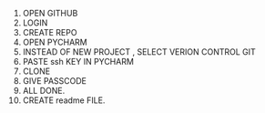 1. OPEN GITHUB
2. LOGIN 
3. CREATE REPO
4. OPEN PYCHARM
5. INSTEAD OF NEW PROJECT , SELECT VERION CONTROL GIT
6. PASTE ssh KEY IN PYCHARM
7. CLONE
8. GIVE PASSCODE
9. ALL DONE.
10. CREATE readme FILE. 
 